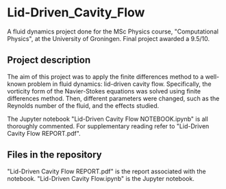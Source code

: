 # Lid-Driven_Cavity_Flow
A fluid dynamics project done for the MSc Physics course, "Computational Physics", at the University of Groningen. Final project awarded a 9.5/10.

## Project description
The aim of this project was to apply the finite differences method to a well-known problem in fluid
dynamics: lid-driven cavity flow. Specifically, the vorticity form of the Navier-Stokes equations was solved using finite
differences method. Then, different parameters were changed, such as the Reynolds number of the fluid, and the effects studied. 

The Jupyter notebook "Lid-Driven Cavity Flow NOTEBOOK.ipynb" is all thoroughly commented. For supplementary reading refer to 
"Lid-Driven Cavity Flow REPORT.pdf". 

## Files in the repository
"Lid-Driven Cavity Flow REPORT.pdf" is the report associated with the notebook. "Lid-Driven Cavity Flow.ipynb" is the Jupyter notebook. 
